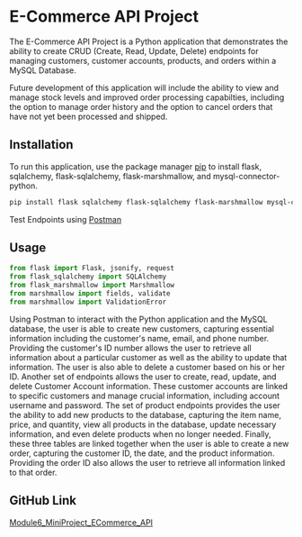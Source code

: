 # E-Commerce API Project
 
The E-Commerce API Project is a Python application that demonstrates the ability to create CRUD (Create, Read, Update, Delete) endpoints for managing customers, customer accounts, products, and orders within a MySQL Database.

Future development of this application will include the ability to view and manage stock levels and improved order processing capabilties, including the option to manage order history and the option to cancel orders that have not yet been processed and shipped.
 
## Installation
 
To run this application, use the package manager [pip](https://pip.pypa.io/en/stable/) to install flask, sqlalchemy, flask-sqlalchemy, flask-marshmallow, and mysql-connector-python.
 
```bash
pip install flask sqlalchemy flask-sqlalchemy flask-marshmallow mysql-connector-python
```
Test Endpoints using [Postman](https://www.postman.com/)
 
## Usage
 
```python
from flask import Flask, jsonify, request
from flask_sqlalchemy import SQLAlchemy
from flask_marshmallow import Marshmallow
from marshmallow import fields, validate
from marshmallow import ValidationError
```
Using Postman to interact with the Python application and the MySQL database, the user is able to create new customers, capturing essential information including the customer's name, email, and phone number.  Providing the customer's ID number allows the user to retrieve all information about a particular customer as well as the ability to update that information. The user is also able to delete a customer based on his or her ID.  Another set of endpoints allows the user to create, read, update, and delete Customer Account information.  These customer accounts are linked to specific customers and manage crucial information, including account username and password.  The set of product endpoints provides the user the ability to add new products to the database, capturing the item name, price, and quantity, view all products in the database, update necessary information, and even delete products when no longer needed.  Finally, these three tables are linked together when the user is able to create a new order, capturing the customer ID, the date, and the product information.  Providing the order ID also allows the user to retrieve all information linked to that order.
 
## GitHub Link
 
[Module6_MiniProject_ECommerce_API](https://github.com/jessicaanne0982/Module6_MiniProject_ECommerce_API)